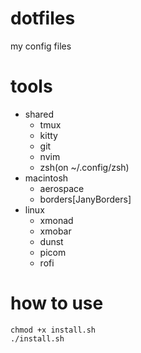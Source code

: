 # dotfiles
my config files

# tools
- shared
  - tmux
  - kitty
  - git
  - nvim
  - zsh(on ~/.config/zsh)
- macintosh
  - aerospace
  - borders[JanyBorders]
- linux
  - xmonad
  - xmobar
  - dunst
  - picom
  - rofi

# how to use
```shell
chmod +x install.sh
./install.sh
```
